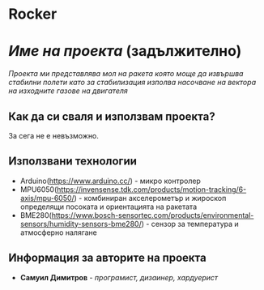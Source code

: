 # Rocker
# *Име на проекта* (задължително)


*Проекта ми представлява мол на ракета която моще да извършва стабилни полети като за стабилизация изполва насочване на вектора на изходните газове на двигателя*


## Как да си сваля и използвам проекта?

За сега не е невъзможно.

## Използвани технологии

* Arduino(https://www.arduino.cc/) - микро контролер
* MPU6050(https://invensense.tdk.com/products/motion-tracking/6-axis/mpu-6050/) - комбиниран акселерометър и жироскоп определящи посоката и ориентацията на ракетата
* BME280(https://www.bosch-sensortec.com/products/environmental-sensors/humidity-sensors-bme280/) - сензор за температура и атмосферно налягане

## Информация за авторите на проекта

* **Самуил Димитров** - *програмист, дизаинер, хардуерист*
